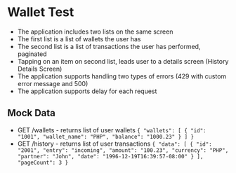 # Wallet Test
- The application includes two lists on the same screen
- The first list is a list of wallets the user has
- The second list is a list of transactions the user has performed, paginated
- Tapping on an item on second list, leads user to a details screen (History Details Screen)
- The application supports handling two types of errors (429 with custom error message and 500)
- The application supports delay for each request

## Mock Data
- GET /wallets - returns list of user wallets
	`‌{
  "wallets": [
    {
      "id": "1001",
      "wallet_name": "PHP",
      "balance": "1000.23"
    }
  ]
}`
- GET /history - returns list of user transactions
`{
  "data": [
    {
      "id": "2001",
      "entry": "incoming",
      "amount": "100.23",
      "currency": "PHP",
      "partner": "John",
      "date": "1996-12-19T16:39:57-08:00"
    }
  ],
  "pageCount": 3
}`
